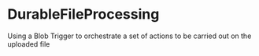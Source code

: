 # DurableFileProcessing
Using a Blob Trigger to orchestrate a set of actions to be carried out on the uploaded file
